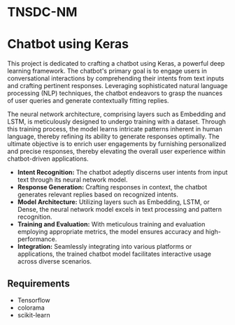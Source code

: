 # TNSDC-NM
# Chatbot using Keras

This project is dedicated to crafting a chatbot using Keras, a powerful deep learning framework. 
The chatbot's primary goal is to engage users in conversational interactions by comprehending their intents from text inputs and crafting pertinent responses. 
Leveraging sophisticated natural language processing (NLP) techniques, the chatbot endeavors to grasp the nuances of user queries and generate contextually fitting replies.

The neural network architecture, comprising layers such as Embedding and LSTM, is meticulously designed to undergo training with a dataset. Through this training process, the model learns intricate patterns inherent in human language, thereby refining its ability to generate responses optimally. The ultimate objective is to enrich user engagements by furnishing personalized and precise responses, thereby elevating the overall user experience within chatbot-driven applications.



- **Intent Recognition:** The chatbot adeptly discerns user intents from input text through its neural network model.
- **Response Generation:** Crafting responses in context, the chatbot generates relevant replies based on recognized intents.
- **Model Architecture:** Utilizing layers such as Embedding, LSTM, or Dense, the neural network model excels in text processing and pattern recognition.
- **Training and Evaluation:** With meticulous training and evaluation employing appropriate metrics, the model ensures accuracy and high-performance.
- **Integration:** Seamlessly integrating into various platforms or applications, the trained chatbot model facilitates interactive usage across diverse scenarios.

## Requirements
- Tensorflow
- colorama
- scikit-learn



